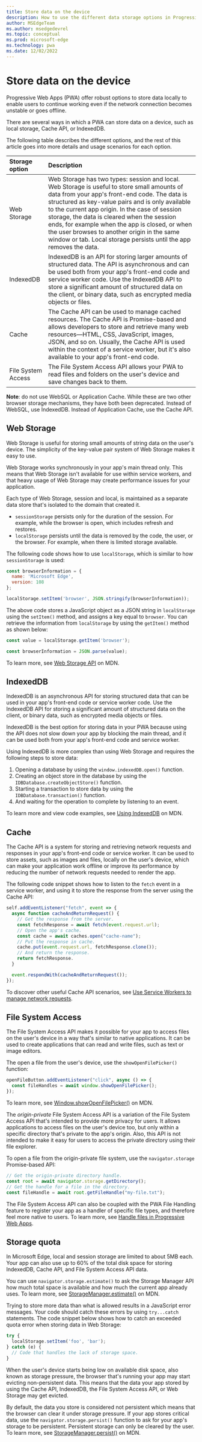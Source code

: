 ```yaml
---
title: Store data on the device
description: How to use the different data storage options in Progressive Web Apps to create resilient experiences.
author: MSEdgeTeam
ms.author: msedgedevrel
ms.topic: conceptual
ms.prod: microsoft-edge
ms.technology: pwa
ms.date: 12/02/2022
---
```

# Store data on the device

Progressive Web Apps (PWA) offer robust options to store data locally to enable users to continue working even if the network connection becomes unstable or goes offline.

There are several ways in which a PWA can store data on a device, such as local storage, Cache API, or IndexedDB.

The following table describes the different options, and the rest of this article goes into more details and usage scenarios for each option.

| Storage option | Description |
|:--- |:--- |
| Web Storage | Web Storage has two types: session and local. Web Storage is useful to store small amounts of data from your app's front-end code. The data is structured as key-value pairs and is only available to the current app origin. In the case of session storage, the data is cleared when the session ends, for example when the app is closed, or when the user browses to another origin in the same window or tab. Local storage persists until the app removes the data. |
| IndexedDB | IndexedDB is an API for storing larger amounts of structured data. The API is asynchronous and can be used both from your app's front-end code and service worker code. Use the IndexedDB API to store a significant amount of structured data on the client, or binary data, such as encrypted media objects or files. |
| Cache | The Cache API can be used to manage cached resources. The Cache API is Promise-based and allows developers to store and retrieve many web resources—HTML, CSS, JavaScript, images, JSON, and so on. Usually, the Cache API is used within the context of a service worker, but it's also available to your app's front-end code. |
| File System Access | The File System Access API allows your PWA to read files and folders on the user's device and save changes back to them. |

**Note**: do not use WebSQL or Application Cache. While these are two other browser storage mechanisms, they have both been deprecated. Instead of WebSQL, use IndexedDB. Instead of Application Cache, use the Cache API.


<!-- ====================================================================== -->
## Web Storage

Web Storage is useful for storing small amounts of string data on the user's device. The simplicity of the key-value pair system of Web Storage makes it easy to use.

Web Storage works synchronously in your app's main thread only. This means that Web Storage isn't available for use within service workers, and that heavy usage of Web Storage may create performance issues for your application.

Each type of Web Storage, session and local, is maintained as a separate data store that's isolated to the domain that created it.

*  `sessionStorage` persists only for the duration of the session. For example, while the browser is open, which includes refresh and restores.
*  `localStorage` persists until the data is removed by the code, the user, or the browser. For example, when there is limited storage available.

The following code shows how to use `localStorage`, which is similar to how `sessionStorage` is used:

```javascript
const browserInformation = {
  name: 'Microsoft Edge',
  version: 108
};

localStorage.setItem('browser', JSON.stringify(browserInformation));
```

The above code stores a JavaScript object as a JSON string in `localStorage` using the `setItem()` method, and assigns a key equal to `browser`. You can retrieve the information from `localStorage` by using the `getItem()` method as shown below:

```javascript
const value = localStorage.getItem('browser');

const browserInformation = JSON.parse(value);
```

To learn more, see [Web Storage API](https://developer.mozilla.org/docs/Web/API/Web_Storage_API) on MDN.


<!-- ====================================================================== -->
## IndexedDB

IndexedDB is an asynchronous API for storing structured data that can be used in your app's front-end code or service worker code. Use the IndexedDB API for storing a significant amount of structured data on the client, or binary data, such as encrypted media objects or files.

IndexedDB is the best option for storing data in your PWA because using the API does not slow down your app by blocking the main thread, and it can be used both from your app's front-end code and service worker.

Using IndexedDB is more complex than using Web Storage and requires the following steps to store data:

1. Opening a database by using the `window.indexedDB.open()` function.
1. Creating an object store in the database by using the `IDBDatabase.createObjectStore()` function.
1. Starting a transaction to store data by using the `IDBDatabase.transaction()` function.
1. And waiting for the operation to complete by listening to an event.

To learn more and view code examples, see [Using IndexedDB](https://developer.mozilla.org/docs/Web/API/IndexedDB_API/Using_IndexedDB) on MDN.


<!-- ====================================================================== -->
## Cache

The Cache API is a system for storing and retrieving network requests and responses in your app's front-end code or service worker. It can be used to store assets, such as images and files, locally on the user's device, which can make your application work offline or improve its performance by reducing the number of network requests needed to render the app.

The following code snippet shows how to listen to the `fetch` event in a service worker, and using it to store the response from the server using the Cache API:

```javascript
self.addEventListener("fetch", event => {
  async function cacheAndReturnRequest() {
    // Get the response from the server.
    const fetchResponse = await fetch(event.request.url);
    // Open the app's cache.
    const cache = await caches.open("cache-name");
    // Put the response in cache.
    cache.put(event.request.url, fetchResponse.clone());
    // And return the response.
    return fetchResponse.
  }

  event.respondWith(cacheAndReturnRequest());
});
```

To discover other useful Cache API scenarios, see [Use Service Workers to manage network requests](./service-workers.md).


<!-- ====================================================================== -->
## File System Access

The File System Access API makes it possible for your app to access files on the user's device in a way that's similar to native applications. It can be used to create applications that can read and write files, such as text or image editors.

The open a file from the user's device, use the `showOpenFilePicker()` function:

```javascript
openFileButton.addEventListener("click", async () => {
  const fileHandles = await window.showOpenFilePicker();
});
```

To learn more, see [Window.showOpenFilePicker()](https://developer.mozilla.org/docs/Web/API/Window/showOpenFilePicker) on MDN.

The _origin-private_ File System Access API is a variation of the File System Access API that's intended to provide more privacy for users. It allows applications to access files on the user's device too, but only within a specific directory that's private to the app's origin. Also, this API is not intended to make it easy for users to access the private directory using their file explorer.

To open a file from the origin-private file system, use the `navigator.storage` Promise-based API:

```javascript
// Get the origin-private directory handle.
const root = await navigator.storage.getDirectory();
// Get the handle for a file in the directory.
const fileHandle = await root.getFileHandle("my-file.txt");
```

The File System Access API can also be coupled with the PWA File Handling feature to register your app as a handler of specific file types, and therefore feel more native to users. To learn more, see [Handle files in Progressive Web Apps](./handle-files.md).


<!-- ====================================================================== -->
## Storage quota

In Microsoft Edge, local and session storage are limited to about 5MB each. Your app can also use up to 60% of the total disk space for storing IndexedDB, Cache API, and File System Access API data.

You can use `navigator.storage.estimate()` to ask the Storage Manager API how much total space is available and how much the current app already uses. To learn more, see [StorageManager.estimate()](https://developer.mozilla.org/docs/Web/API/StorageManager/estimate) on MDN.

Trying to store more data than what is allowed results in a JavaScript error messages. Your code should catch these errors by using `try...catch` statements. The code snippet below shows how to catch an exceeded quota error when storing data in Web Storage:

```javascript
try {
  localStorage.setItem('foo', 'bar');
} catch (e) {
  // Code that handles the lack of storage space.
}
```

When the user's device starts being low on available disk space, also known as storage pressure, the browser that's running your app may start evicting non-persistent data. This means that the data your app stored by using the Cache API, IndexedDB, the File System Access API, or Web Storage may get evicted.

By default, the data you store is considered not persistent which means that the browser can clear it under storage pressure. If your app stores critical data, use the `navigator.storage.persist()` function to ask for your app's storage to be persistent. Persistent storage can only be cleared by the user. To learn more, see [StorageManager.persist()](https://developer.mozilla.org/docs/Web/API/StorageManager/persist) on MDN.
